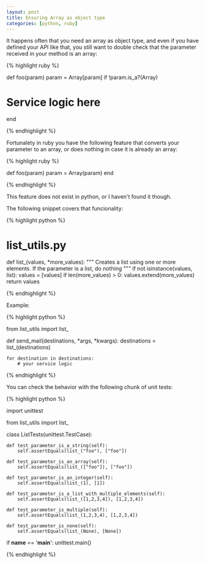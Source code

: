 ```yaml
---
layout: post
title: Ensuring Array as object type
categories: [python, ruby]
---
```


It happens often that you need an array as object type, and even if you have defined your API like that, you still want to double check that the parameter received in your method is an array:

{% highlight ruby %}

def foo(param)
  param = Array[param] if !param.is_a?(Array)
  # Service logic here
end

{% endhighlight %}

Fortunalety in ruby you have the following feature that converts your parameter to an array, or does nothing in case it is already an array:

{% highlight ruby %}

def foo(param)
  param = Array(param)
end

{% endhighlight %}

This feature does not exist in python, or I haven't found it though.

The following snippet covers that funcionality:

{% highlight python %}

# list_utils.py

def list_(values, *more_values):
    """
    Creates a list using one or more elements.
    If the parameter is a list, do nothing
    """
    if not isinstance(values, list):
        values = [values]
    if len(more_values) > 0:
        values.extend(more_values)
    return values

{% endhighlight %}

Example:

{% highlight python %}

from list_utils import list_

def send_mail(destinations, *args, *kwargs):
    destinations = list_(destinations)

    for destination in destinations:
        # your service logic

{% endhighlight %}


You can check the behavior with the following chunk of unit tests:

{% highlight python %}

import unittest

from list_utils import list_

class ListTests(unittest.TestCase):

    def test_parameter_is_a_string(self):
        self.assertEquals(list_("foo"), ["foo"])

    def test_parameter_is_an_array(self):
        self.assertEquals(list_(["foo"]), ["foo"])

    def test_parameter_is_an_integer(self):
        self.assertEquals(list_(1), [1])

    def test_parameter_is_a_list_with_multiple_elements(self):
        self.assertEquals(list_([1,2,3,4]), [1,2,3,4])

    def test_parameter_is_multiple(self):
        self.assertEquals(list_(1,2,3,4), [1,2,3,4])

    def test_parameter_is_none(self):
        self.assertEquals(list_(None), [None])

if __name__ == '__main__':
    unittest.main()

{% endhighlight %}